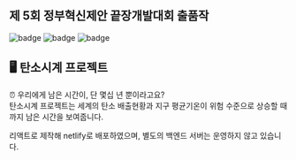 ## 제 5회 정부혁신제안 끝장개발대회 출품작

![badge](https://img.shields.io/github/issues/C17AN/carbon-clock)
![badge](https://img.shields.io/github/stars/C17AN/carbon-clock)
![badge](https://img.shields.io/github/license/C17AN/carbon-clock)

## 🖥 탄소시계 프로젝트

⏰ 우리에게 남은 시간이, 단 몇십 년 뿐이라고요?  
탄소시계 프로젝트는 세계의 탄소 배출현황과 지구 평균기온이 위험 수준으로 상승할 때까지 남은 시간을 보여줍니다.

리액트로 제작해 netlify로 배포하였으며, 별도의 백엔드 서버는 운영하지 않고 있습니다.

